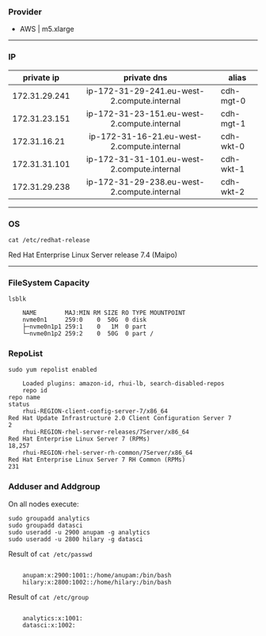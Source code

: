 ### Provider

- AWS | m5.xlarge

-----

### IP

| private ip    | private dns                                 | alias
|---------------|:-------------------------------------------:|-----------
| 172.31.29.241 | ip-172-31-29-241.eu-west-2.compute.internal | cdh-mgt-0
| 172.31.23.151 | ip-172-31-23-151.eu-west-2.compute.internal | cdh-mgt-1
| 172.31.16.21  | ip-172-31-16-21.eu-west-2.compute.internal  | cdh-wkt-0
| 172.31.31.101 | ip-172-31-31-101.eu-west-2.compute.internal | cdh-wkt-1
| 172.31.29.238 | ip-172-31-29-238.eu-west-2.compute.internal | cdh-wkt-2

-----

### OS 

`cat /etc/redhat-release`

Red Hat Enterprise Linux Server release 7.4 (Maipo)

--------

### FileSystem Capacity

` lsblk `

```
    NAME        MAJ:MIN RM SIZE RO TYPE MOUNTPOINT
    nvme0n1     259:0    0  50G  0 disk
    ├─nvme0n1p1 259:1    0   1M  0 part
    └─nvme0n1p2 259:2    0  50G  0 part /
```

### RepoList

`sudo yum repolist enabled`

```
    Loaded plugins: amazon-id, rhui-lb, search-disabled-repos
    repo id                                                                          repo name                                                                                       status
    rhui-REGION-client-config-server-7/x86_64                                       Red Hat Update Infrastructure 2.0 Client Configuration Server 7                                      2
    rhui-REGION-rhel-server-releases/7Server/x86_64                                 Red Hat Enterprise Linux Server 7 (RPMs)                                                        18,257
    rhui-REGION-rhel-server-rh-common/7Server/x86_64                                Red Hat Enterprise Linux Server 7 RH Common (RPMs)                                                 231
```

### Adduser and Addgroup

On all nodes execute:

```
sudo groupadd analytics
sudo groupadd datasci
sudo useradd -u 2900 anupam -g analytics
sudo useradd -u 2800 hilary -g datasci
```

Result of `cat /etc/passwd`

```

    anupam:x:2900:1001::/home/anupam:/bin/bash
    hilary:x:2800:1002::/home/hilary:/bin/bash

```

Result of `cat /etc/group`

```

    analytics:x:1001:
    datasci:x:1002:

```


